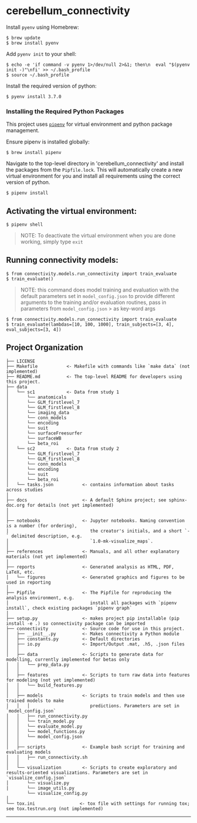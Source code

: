 cerebellum_connectivity 
==============================

Install `pyenv` using Homebrew:

    $ brew update
    $ brew install pyenv

Add `pyenv init` to your shell:

    $ echo -e 'if command -v pyenv 1>/dev/null 2>&1; then\n  eval "$(pyenv init -)"\nfi' >> ~/.bash_profile
    $ source ~/.bash_profile

Install the required version of python:

    $ pyenv install 3.7.0

### Installing the Required Python Packages

This project uses [`pipenv`](https://github.com/pypa/pipenv) for virtual environment and python package management.

Ensure pipenv is installed globally:

    $ brew install pipenv

Navigate to the top-level directory in 'cerebellum_connectivity' and install the packages from the `Pipfile.lock`.
This will automatically create a new virtual environment for you and install all requirements using the correct version of python.

    $ pipenv install

## Activating the virtual environment:

    $ pipenv shell

> NOTE: To deactivate the virtual environment when you are done working, simply type `exit`

## Running connectivity models:

    $ from connectivity.models.run_connectivity import train_evaluate
    $ train_evaluate()

> NOTE: this command does model training and evaluation with the default parameters set in `model_config.json`
> to provide different arguments to the training and/or evaluation routines, pass in parameters from `model_config.json` > as key-word args

    $ from connectivity.models.run_connectivity import train_evaluate
    $ train_evaluate(lambdas=[10, 100, 1000], train_subjects=[3, 4], eval_subjects=[3, 4])


Project Organization
------------

    ├── LICENSE
    ├── Makefile           <- Makefile with commands like `make data` (not implemented)
    ├── README.md          <- The top-level README for developers using this project.
    ├── data
    │   └── sc1            <- Data from study 1
    │       └── anatomicals          
    │       └── GLM_firstlevel_7
    │       └── GLM_firstlevel_8
    │       └── imaging_data
    │       └── conn_models
    │       └── encoding
    │       └── suit
    │       └── surfaceFreesurfer
    │       └── surfaceWB
    │       └── beta_roi
    │   └── sc2            <- Data from study 2         
    │       └── GLM_firstlevel_7
    │       └── GLM_firstlevel_8
    │       └── conn_models
    │       └── encoding
    │       └── suit
    │       └── beta_roi    
    │   └── tasks.json           <- contains information about tasks across studies
    │
    ├── docs                     <- A default Sphinx project; see sphinx-doc.org for details (not yet implemented)
    │
    │
    ├── notebooks                <- Jupyter notebooks. Naming convention is a number (for ordering),
    │                               the creator's initials, and a short `-` delimited description, e.g.
    │                               `1.0-mk-visualize_maps`.
    │
    ├── references               <- Manuals, and all other explanatory materials (not yet implemented)
    │
    ├── reports                  <- Generated analysis as HTML, PDF, LaTeX, etc.
    │   └── figures              <- Generated graphics and figures to be used in reporting
    │
    ├── Pipfile                  <- The Pipfile for reproducing the analysis environment, e.g.
    │                               install all packages with `pipenv install`, check existing packages `pipenv graph`
    │
    ├── setup.py                 <- makes project pip installable (pip install -e .) so connectivity package can be imported
    ├── connectivity             <- Source code for use in this project.
    │   ├── __init__.py          <- Makes connectivity a Python module
    │   ├── constants.py         <- Default directories   
    │   ├── io.py                <- Import/Output .mat, .h5, .json files
    │   │
    │   ├── data                 <- Scripts to generate data for modelling, currently implemented for betas only
    │   │   └── prep_data.py
    │   │
    │   ├── features             <- Scripts to turn raw data into features for modeling (not yet implemented)
    │   │   └── build_features.py
    │   │
    │   ├── models               <- Scripts to train models and then use trained models to make
    │   │   │                       predictions. Parameters are set in `model_config.json`
    │   │   ├── run_connectivity.py
    │   │   └── train_model.py
    │   │   └── evaluate_model.py
    │   │   └── model_functions.py
    │   │   └── model_config.json
    │   │   
    │   ├── scripts              <- Example bash script for training and evaluating models
    │   │   ├── run_connectivity.sh
    │   │
    │   └── visualization        <- Scripts to create exploratory and results-oriented visualizations. Parameters are set in `visualize_config.json`
    │       └── visualize.py
    |       └── image_utils.py
            └── visualize_config.py
    │
    └── tox.ini                 <- tox file with settings for running tox; see tox.testrun.org (not implemented)


--------

